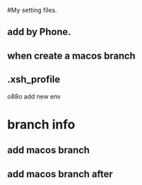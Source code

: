 #My setting files.
## add by Phone.
## when create a macos branch
## .xsh_profile
o88o add
new env
# branch info
## add macos branch
## add macos branch after
